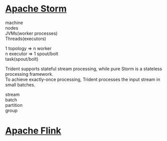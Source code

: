 # [Apache Storm](http://storm.apache.org/)

machine  
nodes  
JVMs(worker processes)  
Threads(executors)

1 topology => n worker  
n executor => 1 spout/bolt  
task(spout/bolt)  

Trident supports stateful stream processing, while pure Storm is a stateless processing framework.  
To achieve exactly-once processing, Trident processes the input stream in small batches.  

stream  
batch  
partition  
group  



# [Apache Flink](https://flink.apache.org/)

